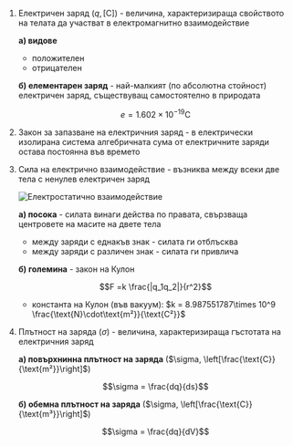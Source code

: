 1. Електричен заряд ($q, [\text{C}]$) - величина, характеризираща свойството на телата да участват в електромагнитно взаимодействие
	
	**а) видове**
	- положителен 
	- отрицателен
	
	**б) елементарен заряд** - най-малкият (по абсолютна стойност) електричен заряд, съществуващ самостоятелно в природата
	
	$$e = 1.602\times 10^{-19}\text {C}$$

2. Закон за запазване на електричния заряд - в електрически изолирана система алгебричната сума от електричните заряди остава постоянна във времето

3. Сила на електрично взаимодействие - възниква между всеки две тела с ненулев електричен заряд
	
	![Електростатично взаимодействие](Електростатично%20взаимодействие.jpg)
	
	**а) посока** - силата винаги действа по правата, свързваща центровете на масите на двете тела
	- между заряди с еднакъв знак - силата ги отблъсква
	- между заряди с различен знак - силата ги привлича 
	
	**б) големина** - закон на Кулон
	
	$$F =k \frac{|q_1q_2|}{r^2}$$
	
	- константа на Кулон (във вакуум): $k = 8.987551787\times 10^9 \frac{\text{N}\cdot\text{m²}}{\text{C²}}$

4. Плътност на заряда ($\sigma$) - величина, характеризираща гъстотата на електричния заряд
	
	**а) повърхнинна плътност на заряда** ($\sigma, \left[\frac{\text{C}}{\text{m²}}\right]$)
	
	$$\sigma = \frac{dq}{ds}$$
	
	**б) обемна плътност на заряда** ($\sigma, \left[\frac{\text{C}}{\text{m³}}\right]$)
	
	$$\sigma = \frac{dq}{dV}$$